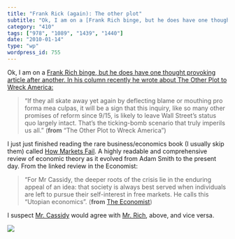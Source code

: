 ```yaml
---
title: "Frank Rick (again): The other plot"
subtitle: "Ok, I am on a [Frank Rich binge, but he does have one thought provoking article after another. In hi..."
category: "410"
tags: ["978", "1089", "1439", "1440"]
date: "2010-01-14"
type: "wp"
wordpress_id: 755
---
```

Ok, I am on a [Frank Rich binge, but he does have one thought provoking article after another. In his column recently he wrote about The Other Plot to Wreck America:](http://www.nytimes.com/2010/01/10/opinion/10rich.html)
> “If they all skate away yet again by deflecting blame or mouthing pro forma mea culpas, it will be a sign that this inquiry, like so many other promises of reform since 9/15, is likely to leave Wall Street’s status quo largely intact. That’s the ticking-bomb scenario that truly imperils us all.” (**from** “The Other Plot to Wreck America”)

I just just finished reading the rare business/economics book (I usually skip them) called [How Markets Fail](http://www.economist.com/books/displaystory.cfm?story_id=14843529). A highly readable and comprehensive review of economic theory as it evolved from Adam Smith to the present day. From the linked review in the Economist:

> “For Mr Cassidy, the deeper roots of the crisis lie in the enduring appeal of an idea: that society is always best served when individuals are left to pursue their self-interest in free markets. He calls this “Utopian economics”. (**from** [The Economist](http://www.economist.com/books/displaystory.cfm?story_id=14843529))

I suspect [Mr. Cassidy](http://www.economist.com/books/displaystory.cfm?story_id=14843529) would agree with [Mr. Rich](http://www.nytimes.com/2010/01/10/opinion/10rich.html), above, and vice versa.

![](https://i0.wp.com/img.zemanta.com/pixy.gif?w=584)